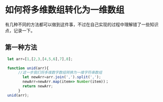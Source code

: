 # 如何将多维数组转化为一维数组

有几种不同的方法都可以做到这件事，不过在自己实现的过程中理解错了一些知识点，记录一下。

## 第一种方法
```javascript
 let arr=[1,[2,3,[4,5,6],7],8];
 
 function unid(arr){
      //这一步我们将多维数字数组转换为一维字符串数组
        let newArr=arr.join(',').split(','); 
        newArr=newArr.map(item=> Number(item))；
        return newArr;
      }
 unid(arr);    
```

